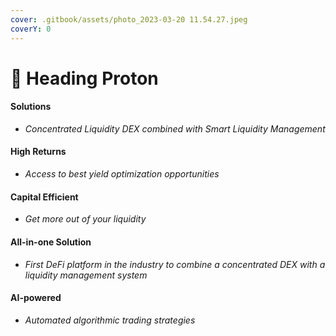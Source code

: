 ```yaml
---
cover: .gitbook/assets/photo_2023-03-20 11.54.27.jpeg
coverY: 0
---
```


# 🔹 Heading Proton

#### Solutions

* _Concentrated Liquidity DEX combined with Smart Liquidity Management_

#### High Returns

* _Access to best yield optimization opportunities_

#### Capital Efficient

* _Get more out of your liquidity_

#### All-in-one Solution

* _First DeFi platform in the industry to combine a concentrated DEX with a liquidity management system_

#### AI-powered

* _Automated algorithmic trading strategies_
